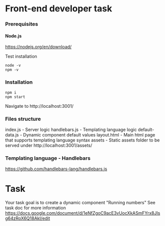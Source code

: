 # Front-end developer task

### Prerequisites
#### Node.js
https://nodejs.org/en/download/

Test installation
```
node -v
npm -v
```

### Installation
```
npm i
npm start
```
Navigate to http://localhost:3001/

### Files structure
index.js - Server logic
handlebars.js - Templating language logic
default-data.js - Dynamic component default values
layout.html - Main html page that supports templating language syntax
assets - Static assets folder to be served under http://localhost:3001/assets/

### Templating language - Handlebars
https://github.com/handlebars-lang/handlebars.js

# Task
Your task goal is to create a dynamic component "Running numbers"
See task doc for more information https://docs.google.com/document/d/1eNfZgoC9acE3vUocXkASmFYrx8JIsg64zRoX6Q18AkI/edit
